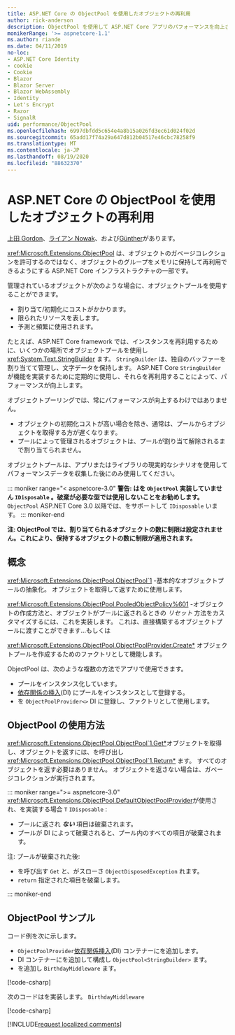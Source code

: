 ```yaml
---
title: ASP.NET Core の ObjectPool を使用したオブジェクトの再利用
author: rick-anderson
description: ObjectPool を使用して ASP.NET Core アプリのパフォーマンスを向上させるためのヒントです。
monikerRange: '>= aspnetcore-1.1'
ms.author: riande
ms.date: 04/11/2019
no-loc:
- ASP.NET Core Identity
- cookie
- Cookie
- Blazor
- Blazor Server
- Blazor WebAssembly
- Identity
- Let's Encrypt
- Razor
- SignalR
uid: performance/ObjectPool
ms.openlocfilehash: 6997dbfdd5c654e4a8b15a026fd3ec61d024f02d
ms.sourcegitcommit: 65add17f74a29a647d812b04517e46cbc78258f9
ms.translationtype: MT
ms.contentlocale: ja-JP
ms.lasthandoff: 08/19/2020
ms.locfileid: "88632370"
---
```

# <a name="object-reuse-with-objectpool-in-aspnet-core"></a>ASP.NET Core の ObjectPool を使用したオブジェクトの再利用

[上田 Gordon](https://twitter.com/stevejgordon)、[ライアン Nowak](https://github.com/rynowak)、および[Günther](https://github.com/gfoidl)があります。

<xref:Microsoft.Extensions.ObjectPool> は、オブジェクトのガベージコレクションを許可するのではなく、オブジェクトのグループをメモリに保持して再利用できるようにする ASP.NET Core インフラストラクチャの一部です。

管理されているオブジェクトが次のような場合に、オブジェクトプールを使用することができます。

- 割り当て/初期化にコストがかかります。
- 限られたリソースを表します。
- 予測と頻繁に使用されます。

たとえば、ASP.NET Core framework では、インスタンスを再利用するために、いくつかの場所でオブジェクトプールを使用し <xref:System.Text.StringBuilder> ます。 `StringBuilder` は、独自のバッファーを割り当てて管理し、文字データを保持します。 ASP.NET Core `StringBuilder` が機能を実装するために定期的に使用し、それらを再利用することによって、パフォーマンスが向上します。

オブジェクトプーリングでは、常にパフォーマンスが向上するわけではありません。

- オブジェクトの初期化コストが高い場合を除き、通常は、プールからオブジェクトを取得する方が遅くなります。
- プールによって管理されるオブジェクトは、プールが割り当て解除されるまで割り当てられません。

オブジェクトプールは、アプリまたはライブラリの現実的なシナリオを使用してパフォーマンスデータを収集した後にのみ使用してください。

::: moniker range="< aspnetcore-3.0"
**警告: はを `ObjectPool` 実装していません `IDisposable` 。破棄が必要な型では使用しないことをお勧めします。** `ObjectPool` ASP.NET Core 3.0 以降では、をサポートして `IDisposable` います。
::: moniker-end

**注: ObjectPool では、割り当てられるオブジェクトの数に制限は設定されません。これにより、保持するオブジェクトの数に制限が適用されます。**

## <a name="concepts"></a>概念

<xref:Microsoft.Extensions.ObjectPool.ObjectPool`1> -基本的なオブジェクトプールの抽象化。 オブジェクトを取得して返すために使用します。

<xref:Microsoft.Extensions.ObjectPool.PooledObjectPolicy%601> -オブジェクトの作成方法と、オブジェクトがプールに返されるときの *リセット* 方法をカスタマイズするには、これを実装します。 これは、直接構築するオブジェクトプールに渡すことができます...もしくは

<xref:Microsoft.Extensions.ObjectPool.ObjectPoolProvider.Create*> オブジェクトプールを作成するためのファクトリとして機能します。
<!-- REview, there is no ObjectPoolProvider<T> -->

ObjectPool は、次のような複数の方法でアプリで使用できます。

* プールをインスタンス化しています。
* [依存関係の挿入](xref:fundamentals/dependency-injection)(DI) にプールをインスタンスとして登録する。
* を `ObjectPoolProvider<>` DI に登録し、ファクトリとして使用します。

## <a name="how-to-use-objectpool"></a>ObjectPool の使用方法

<xref:Microsoft.Extensions.ObjectPool.ObjectPool`1.Get*>オブジェクトを取得し、オブジェクトを返すには、を呼び出し <xref:Microsoft.Extensions.ObjectPool.ObjectPool`1.Return*> ます。  すべてのオブジェクトを返す必要はありません。 オブジェクトを返さない場合は、ガベージコレクションが実行されます。

::: moniker range=">= aspnetcore-3.0"
<xref:Microsoft.Extensions.ObjectPool.DefaultObjectPoolProvider>が使用され、を実装する場合 `T` `IDisposable` :

* プールに返され ***ない*** 項目は破棄されます。
* プールが DI によって破棄されると、プール内のすべての項目が破棄されます。

注: プールが破棄された後:

* を呼び出す `Get` と、がスローさ `ObjectDisposedException` れます。
* `return` 指定された項目を破棄します。

::: moniker-end

## <a name="objectpool-sample"></a>ObjectPool サンプル

コード例を次に示します。

* `ObjectPoolProvider`[依存関係挿入](xref:fundamentals/dependency-injection)(DI) コンテナーにを追加します。
* DI コンテナーにを追加して構成し `ObjectPool<StringBuilder>` ます。
* を追加し `BirthdayMiddleware` ます。

[!code-csharp[](ObjectPool/ObjectPoolSample/Startup.cs?name=snippet)]

次のコードはを実装します。 `BirthdayMiddleware`

[!code-csharp[](ObjectPool/ObjectPoolSample/BirthdayMiddleware.cs?name=snippet)]

[!INCLUDE[request localized comments](~/includes/code-comments-loc.md)]
